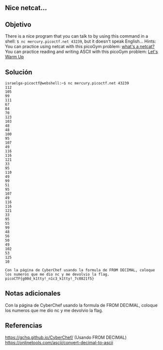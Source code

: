 ## Nice netcat...
## Objetivo
There is a nice program that you can talk to by using this command in a shell: `$ nc mercury.picoctf.net 43239`, but it doesn't speak English...
Hints:
	You can practice using netcat with this picoGym problem: [what's a netcat?](https://play.picoctf.org/practice/challenge/34)
	You can practice reading and writing ASCII with this picoGym problem: [Let's Warm Up](https://play.picoctf.org/practice/challenge/22)

## Solución 
```shell
israelga-picoctf@webshell:~$ nc mercury.picoctf.net 43239
112 
105 
99 
111 
67 
84 
70 
123 
103 
48 
48 
100 
95 
107 
49 
116 
116 
121 
33 
95 
110 
49 
99 
51 
95 
107 
49 
116 
116 
121 
33 
95 
55 
99 
48 
56 
50 
49 
102 
53 
125 
10

Con la página de CyberChef usando la formula de FROM DECIMAL, coloque los numeros que me dio nc y me devolvio la flag.
picoCTF{g00d_k1tty!_n1c3_k1tty!_7c0821f5}
```
## Notas adicionales
Con la página de CyberChef usando la formula de FROM DECIMAL, coloque los numeros que me dio nc y me devolvio la flag.
## Referencias
https://gchq.github.io/CyberChef/ (Usando FROM DECIMAL)
https://onlinetools.com/ascii/convert-decimal-to-ascii
